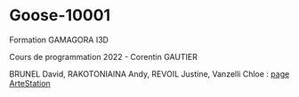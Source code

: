 # Goose-10001

Formation GAMAGORA I3D

Cours de programmation 2022 - Corentin GAUTIER

BRUNEL David, RAKOTONIAINA Andy, REVOIL Justine, Vanzelli Chloe : [page ArteStation](https://www.artstation.com/bun-dmk)
